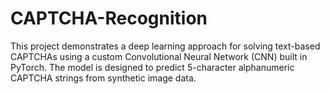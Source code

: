 # CAPTCHA-Recognition
This project demonstrates a deep learning approach for solving text-based CAPTCHAs using a custom Convolutional Neural Network (CNN) built in PyTorch. The model is designed to predict 5-character alphanumeric CAPTCHA strings from synthetic image data.
